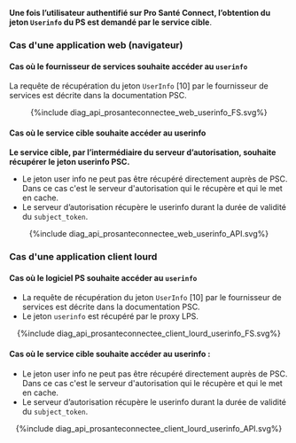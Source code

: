 **Une fois l’utilisateur authentifié sur Pro Santé Connect, l’obtention du jeton `Userinfo` du PS est demandé par le service cible**.

### Cas d'une application web (navigateur) 

#### Cas où le fournisseur de services souhaite accéder au `userinfo`

La requête de récupération du jeton `UserInfo` [10] par le fournisseur de services est décrite dans la documentation PSC.

<div style="text-align: center;">{%include diag_api_prosanteconnectee_web_userinfo_FS.svg%}</div>

#### Cas où le service cible souhaite accéder au userinfo

**Le service cible, par l’intermédiaire du serveur d’autorisation, souhaite récupérer le jeton userinfo PSC.**
*   Le jeton user info ne peut pas être récupéré directement auprès de PSC. 
    Dans ce cas c'est le serveur d'autorisation qui le récupère et qui le met en cache. 
*   Le serveur d’autorisation récupère le userinfo durant la durée de validité du `subject_token`.

<div style="text-align: center;">{%include diag_api_prosanteconnectee_web_userinfo_API.svg%}</div>

### Cas d'une application client lourd 

#### Cas où le logiciel PS souhaite accéder au `userinfo` 

*   La requête de récupération du jeton `UserInfo` [10] par le fournisseur de services est décrite dans la documentation PSC.
*   Le jeton `userinfo` est récupéré par le proxy LPS.

<div style="text-align: center;">{%include diag_api_prosanteconnectee_client_lourd_userinfo_FS.svg%}</div>

#### Cas où le service cible souhaite accéder au userinfo :
*   Le jeton user info ne peut pas être récupéré directement auprès de PSC. 
    Dans ce cas c'est le serveur d'autorisation qui le récupère et qui le met en cache. 
*   Le serveur d’autorisation récupère le userinfo durant la durée de validité du `subject_token`.

<div style="text-align: center;">{%include diag_api_prosanteconnectee_client_lourd_userinfo_API.svg%}</div>
